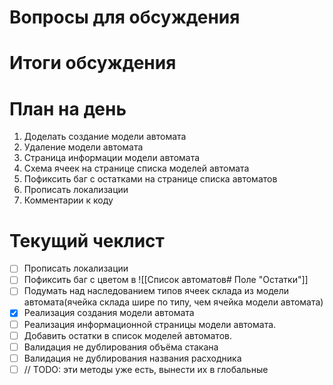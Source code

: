 # Вопросы для обсуждения
# Итоги обсуждения

# План на день
1. Доделать создание модели автомата
2. Удаление модели автомата
3. Страница информации модели автомата
4. Схема ячеек на странице списка моделей автомата
5. Пофиксить баг с остатками на странице списка автоматов
6. Прописать локализации
7. Комментарии к коду
# Текущий чеклист 
- [ ] Прописать локализации
- [ ] Пофиксить баг с цветом в ![[Список автоматов# Поле "Остатки"]]
 - [ ] Подумать над наследованием типов ячеек склада из модели автомата(ячейка склада шире по типу, чем ячейка модели автомата)
- [x] Реализация создания модели автомата
- [ ] Реализация информационной страницы модели автомата. 
- [ ] Добавить остатки в список моделей автоматов.
- [ ] Валидация не дублирования объёма стакана
- [ ] Валидация не дублирования названия расходника
- [ ] // TODO: эти методы уже есть, вынести их в глобальные